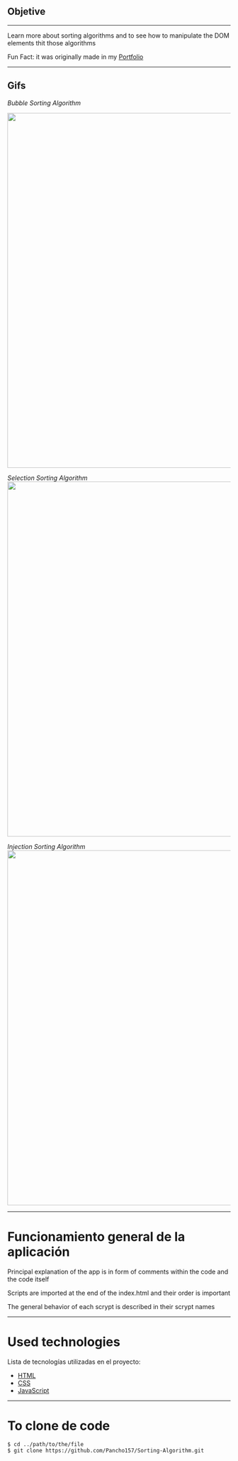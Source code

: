## Objetive

---

Learn more about sorting algorithms and to see how to manipulate the DOM elements thit those algorithms

Fun Fact: it was originally made in my [Portfolio]()

---

## Gifs 

_Bubble Sorting Algorithm_

<img src="./Assets/Sorting Algorithm.gif" width="800" />

_Selection Sorting Algorithm_
<img src="./Assets/Selection Algorithm.gif" width="800" />

_Injection Sorting Algorithm_
<img src="./Assets/Insertion Algorithm.gif" width="800" />

---

# Funcionamiento general de la aplicación

Principal explanation of the app is in form of comments within the code and the code itself

Scripts are imported at the end of the index.html and their order is important

The general behavior of each scrypt is described in their scrypt names

---

# Used technologies

Lista de tecnologías utilizadas en el proyecto:

- [HTML](https://developer.mozilla.org/es/docs/Web/HTML)
- [CSS](https://developer.mozilla.org/es/docs/Web/CSS)
- [JavaScript](https://developer.mozilla.org/es/docs/Web/JavaScript)

---

# To clone de code

```
$ cd ../path/to/the/file
$ git clone https://github.com/Pancho157/Sorting-Algorithm.git
```
